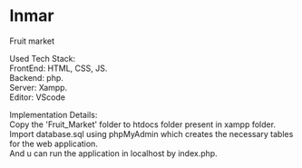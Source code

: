 # Inmar
Fruit market


Used Tech Stack:                                                                                                                           
FrontEnd: HTML, CSS, JS.                                                                                                                   
Backend: php.                                                                                                                             
Server: Xampp.                                                                                                                             
Editor: VScode                                                                                                                             
                                                                                                                                           
Implementation Details:                                                                                                                   
Copy the 'Fruit_Market' folder to htdocs folder present in xampp folder.                                                                   
Import database.sql using phpMyAdmin which creates the necessary tables for the web application.                                           
And u can run the application in localhost by index.php.  
